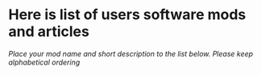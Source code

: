 # Here is list of users software mods and articles

_Place your mod name and short description to the list below.
Please keep alphabetical ordering_
